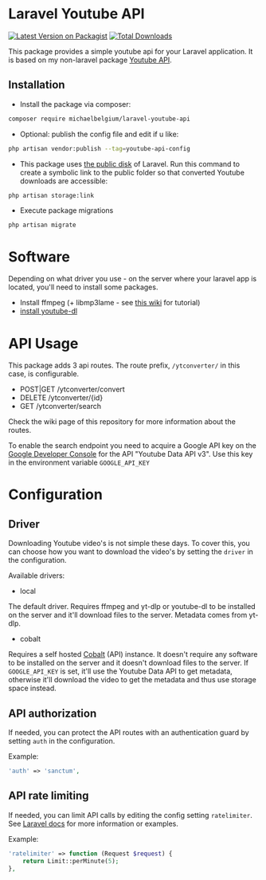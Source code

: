 # Laravel Youtube API

[![Latest Version on Packagist](https://img.shields.io/packagist/v/michaelbelgium/laravel-youtube-api.svg?style=flat-square)](https://packagist.org/packages/michaelbelgium/laravel-youtube-api)
[![Total Downloads](https://img.shields.io/packagist/dt/michaelbelgium/laravel-youtube-api.svg?style=flat-square)](https://packagist.org/packages/michaelbelgium/laravel-youtube-api)

This package provides a simple youtube api for your Laravel application. It is based on my non-laravel package [Youtube API](https://github.com/MichaelBelgium/Youtube-to-mp3-API).

## Installation

* Install the package via composer:

```bash
composer require michaelbelgium/laravel-youtube-api
```

* Optional: publish the config file and edit if u like:
```bash
php artisan vendor:publish --tag=youtube-api-config
```

* This package uses [the public disk](https://laravel.com/docs/8.x/filesystem#the-public-disk) of Laravel. Run this command to create a symbolic link to the public folder so that converted Youtube downloads are accessible:
```bash
php artisan storage:link
```

* Execute package migrations
```
php artisan migrate
```

# Software

Depending on what driver you use - on the server where your laravel app is located, you'll need to install some packages.

* Install ffmpeg (+ libmp3lame - see [this wiki](https://github.com/MichaelBelgium/Youtube-to-mp3-API/wiki/Installing-"ffmpeg"-and-"libmp3lame"-manually) for tutorial)
* [install youtube-dl](http://ytdl-org.github.io/youtube-dl/download.html)

# API Usage

This package adds 3 api routes. The route prefix, `/ytconverter/` in this case, is configurable.

* POST|GET /ytconverter/convert
* DELETE /ytconverter/{id}
* GET /ytconverter/search

Check the wiki page of this repository for more information about the routes.

To enable the search endpoint you need to acquire a Google API key on the [Google Developer Console](https://console.developers.google.com) for the API "Youtube Data API v3". Use this key in the environment variable `GOOGLE_API_KEY`

# Configuration

## Driver

Downloading Youtube video's is not simple these days. To cover this, you can choose how you want to download the video's by setting the `driver` in the configuration.

Available drivers:
* local

The default driver. Requires ffmpeg and yt-dlp or youtube-dl to be installed on the server and it'll download files to the server. Metadata comes from yt-dlp.

* cobalt

Requires a self hosted [Cobalt](https://github.com/imputnet/cobalt) (API) instance. It doesn't require any software to be installed on the server and it doesn't download files to the server.
If `GOOGLE_API_KEY` is set, it'll use the Youtube Data API to get metadata, otherwise it'll download the video to get the metadata and thus use storage space instead.

## API authorization

If needed, you can protect the API routes with an authentication guard by setting `auth` in the configuration.

Example:
```PHP
'auth' => 'sanctum',
```

## API rate limiting

If needed, you can limit API calls by editing the config setting `ratelimiter`. See [Laravel docs](https://laravel.com/docs/8.x/routing#rate-limiting) for more information or examples.

Example:

```PHP
'ratelimiter' => function (Request $request) {
    return Limit::perMinute(5);
},
```